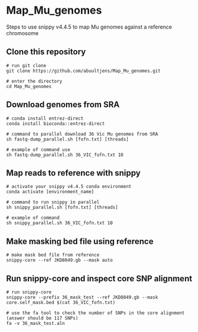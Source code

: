 # Map_Mu_genomes
Steps to use snippy v4.4.5 to map Mu genomes against a reference chromosome

## Clone this repository
```
# run git clone
git clone https://github.com/abuultjens/Map_Mu_genomes.git

# enter the directory
cd Map_Mu_genomes
```

## Download genomes from SRA
```
# conda install entrez-direct
conda install bioconda::entrez-direct

# command to parallel download 36 Vic Mu genomes from SRA
sh fastq-dump_parallel.sh [fofn.txt] [threads]

# example of command use
sh fastq-dump_parallel.sh 36_VIC_fofn.txt 10
```

## Map reads to reference with snippy
```
# activate your snippy v4.4.5 conda environment
conda activate [environment_name]

# command to run snippy in parallel
sh snippy_parallel.sh [fofn.txt] [threads]

# example of command
sh snippy_parallel.sh 36_VIC_fofn.txt 10
```

## Make masking bed file using reference
```
# make mask bed file from reference
snippy-core --ref JKD8049.gb --mask auto
```

## Run snippy-core and inspect core SNP alignment
```
# run snippy-core
snippy-core --prefix 36_mask_test --ref JKD8049.gb --mask core.self_mask.bed $(cat 36_VIC_fofn.txt)

# use the fa tool to check the number of SNPs in the core alignment (answer should be 117 SNPs)
fa -v 36_mask_test.aln
```

